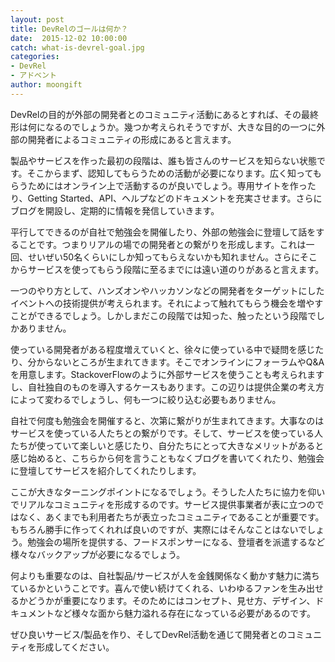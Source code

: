 ```yaml
---
layout: post
title: DevRelのゴールは何か？
date:  2015-12-02 10:00:00
catch: what-is-devrel-goal.jpg
categories:
- DevRel
- アドベント
author: moongift
---
```


DevRelの目的が外部の開発者とのコミュニティ活動にあるとすれば、その最終形は何になるのでしょうか。幾つか考えられそうですが、大きな目的の一つに外部の開発者によるコミュニティの形成にあると言えます。

製品やサービスを作った最初の段階は、誰も皆さんのサービスを知らない状態です。そこからまず、認知してもらうための活動が必要になります。広く知ってもらうためにはオンライン上で活動するのが良いでしょう。専用サイトを作ったり、Getting Started、API、ヘルプなどのドキュメントを充実させます。さらにブログを開設し、定期的に情報を発信していきます。

平行してできるのが自社で勉強会を開催したり、外部の勉強会に登壇して話をすることです。つまりリアルの場での開発者との繋がりを形成します。これは一回、せいぜい50名くらいにしか知ってもらえないかも知れません。さらにそこからサービスを使ってもらう段階に至るまでには遠い道のりがあると言えます。

一つのやり方として、ハンズオンやハッカソンなどの開発者をターゲットにしたイベントへの技術提供が考えられます。それによって触れてもらう機会を増やすことができるでしょう。しかしまだこの段階では知った、触ったという段階でしかありません。

使っている開発者がある程度増えていくと、徐々に使っている中で疑問を感じたり、分からないところが生まれてきます。そこでオンラインにフォーラムやQ&Aを用意します。StackoverFlowのように外部サービスを使うことも考えられますし、自社独自のものを導入するケースもあります。この辺りは提供企業の考え方によって変わるでしょうし、何も一つに絞り込む必要もありません。

自社で何度も勉強会を開催すると、次第に繋がりが生まれてきます。大事なのはサービスを使っている人たちとの繋がりです。そして、サービスを使っている人たちが使っていて楽しいと感じたり、自分たちにとって大きなメリットがあると感じ始めると、こちらから何を言うこともなくブログを書いてくれたり、勉強会に登壇してサービスを紹介してくれたりします。

ここが大きなターニングポイントになるでしょう。そうした人たちに協力を仰いでリアルなコミュニティを形成するのです。サービス提供事業者が表に立つのではなく、あくまでも利用者たちが表立ったコミュニティであることが重要です。もちろん勝手に作ってくれれば良いのですが、実際にはそんなことはないでしょう。勉強会の場所を提供する、フードスポンサーになる、登壇者を派遣するなど様々なバックアップが必要になるでしょう。

何よりも重要なのは、自社製品/サービスが人を金銭関係なく動かす魅力に満ちているかということです。喜んで使い続けてくれる、いわゆるファンを生み出せるかどうかが重要になります。そのためにはコンセプト、見せ方、デザイン、ドキュメントなど様々な面から魅力溢れる存在になっている必要があるのです。

ぜひ良いサービス/製品を作り、そしてDevRel活動を通じて開発者とのコミュニティを形成してください。

